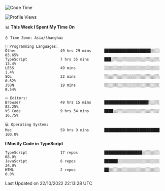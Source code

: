 <!--START_SECTION:waka-->
![Code Time](http://img.shields.io/badge/Code%20Time-3%2C026%20hrs%2044%20mins-blue)

![Profile Views](http://img.shields.io/badge/Profile%20Views-0-blue)

📊 **This Week I Spent My Time On** 

```text
⌚︎ Time Zone: Asia/Shanghai

💬 Programming Languages: 
Other                    49 hrs 29 mins      █████████████████████░░░░   83.65% 
TypeScript               7 hrs 55 mins       ███░░░░░░░░░░░░░░░░░░░░░░   13.4% 
LESS                     49 mins             ░░░░░░░░░░░░░░░░░░░░░░░░░   1.4% 
SQL                      22 mins             ░░░░░░░░░░░░░░░░░░░░░░░░░   0.62% 
JSON                     19 mins             ░░░░░░░░░░░░░░░░░░░░░░░░░   0.54%

🔥 Editors: 
Browser                  49 hrs 15 mins      ████████████████████░░░░░   83.25% 
VS Code                  9 hrs 54 mins       ████░░░░░░░░░░░░░░░░░░░░░   16.75%

💻 Operating System: 
Mac                      59 hrs 9 mins       █████████████████████████   100.0%

```

**I Mostly Code in TypeScript** 

```text
TypeScript               17 repos            █████████████████░░░░░░░░   68.0% 
JavaScript               6 repos             ██████░░░░░░░░░░░░░░░░░░░   24.0% 
HTML                     2 repos             ██░░░░░░░░░░░░░░░░░░░░░░░   8.0%

```



 Last Updated on 22/10/2022 22:13:28 UTC
<!--END_SECTION:waka-->
